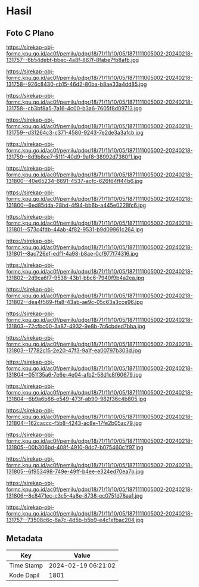 # Hasil

## Foto C Plano

https://sirekap-obj-formc.kpu.go.id/ac0f/pemilu/pdpr/18/71/11/10/05/1871111005002-20240218-131757--6b54debf-bbec-4a8f-867f-8fabe7fb8afb.jpg

https://sirekap-obj-formc.kpu.go.id/ac0f/pemilu/pdpr/18/71/11/10/05/1871111005002-20240218-131758--926c8430-cb15-46d2-80ba-b8ae33a4dd85.jpg

https://sirekap-obj-formc.kpu.go.id/ac0f/pemilu/pdpr/18/71/11/10/05/1871111005002-20240218-131758--cb3bf8a5-7a16-4c00-b3a6-7605f8d09713.jpg

https://sirekap-obj-formc.kpu.go.id/ac0f/pemilu/pdpr/18/71/11/10/05/1871111005002-20240218-131759--d31264c3-c371-4580-9243-7e2de3a3afcb.jpg

https://sirekap-obj-formc.kpu.go.id/ac0f/pemilu/pdpr/18/71/11/10/05/1871111005002-20240218-131759--8d9b8ee7-5111-40d9-9af8-38992d7380f1.jpg

https://sirekap-obj-formc.kpu.go.id/ac0f/pemilu/pdpr/18/71/11/10/05/1871111005002-20240218-131800--40e65234-6691-4537-acfc-626f64ff44b6.jpg

https://sirekap-obj-formc.kpu.go.id/ac0f/pemilu/pdpr/18/71/11/10/05/1871111005002-20240218-131800--6ed85dda-28bd-4f94-bb6b-a445e0228fc6.jpg

https://sirekap-obj-formc.kpu.go.id/ac0f/pemilu/pdpr/18/71/11/10/05/1871111005002-20240218-131801--573c4fdb-44ab-4f82-9531-b9d09961c264.jpg

https://sirekap-obj-formc.kpu.go.id/ac0f/pemilu/pdpr/18/71/11/10/05/1871111005002-20240218-131801--8ac726ef-edf1-4a98-b8ae-0cf977f74316.jpg

https://sirekap-obj-formc.kpu.go.id/ac0f/pemilu/pdpr/18/71/11/10/05/1871111005002-20240218-131802--2d9ca6f7-9538-43b1-bbc6-7940f9b4a2ea.jpg

https://sirekap-obj-formc.kpu.go.id/ac0f/pemilu/pdpr/18/71/11/10/05/1871111005002-20240218-131802--dea4f569-ffa8-43ab-ae9c-05c63a3cce96.jpg

https://sirekap-obj-formc.kpu.go.id/ac0f/pemilu/pdpr/18/71/11/10/05/1871111005002-20240218-131803--72cfbc00-3a87-4932-9e8b-7c6cbded7bba.jpg

https://sirekap-obj-formc.kpu.go.id/ac0f/pemilu/pdpr/18/71/11/10/05/1871111005002-20240218-131803--17782c15-2e20-47f3-9a1f-ea00797b303d.jpg

https://sirekap-obj-formc.kpu.go.id/ac0f/pemilu/pdpr/18/71/11/10/05/1871111005002-20240218-131804--051f35a6-7e6e-4e04-afb2-58d1c8f60679.jpg

https://sirekap-obj-formc.kpu.go.id/ac0f/pemilu/pdpr/18/71/11/10/05/1871111005002-20240218-131804--6b9a6b86-e549-473f-ab90-982f36c4b805.jpg

https://sirekap-obj-formc.kpu.go.id/ac0f/pemilu/pdpr/18/71/11/10/05/1871111005002-20240218-131804--162caccc-f5b8-4243-ac8e-17fe2b05ac79.jpg

https://sirekap-obj-formc.kpu.go.id/ac0f/pemilu/pdpr/18/71/11/10/05/1871111005002-20240218-131805--00b306bd-408f-4910-9dc7-b075460c1f97.jpg

https://sirekap-obj-formc.kpu.go.id/ac0f/pemilu/pdpr/18/71/11/10/05/1871111005002-20240218-131805--6f953498-749e-49ff-b4ee-e324ed70ea7b.jpg

https://sirekap-obj-formc.kpu.go.id/ac0f/pemilu/pdpr/18/71/11/10/05/1871111005002-20240218-131806--8c8471ec-c3c5-4a8e-8738-ec0751d78aa1.jpg

https://sirekap-obj-formc.kpu.go.id/ac0f/pemilu/pdpr/18/71/11/10/05/1871111005002-20240218-131757--73508c6c-6a7c-4d5b-b5b9-e4c1efbac204.jpg


## Metadata

| Key        | Value               |
| ---------- | ------------------- |
| Time Stamp | 2024-02-19 06:21:02 |
| Kode Dapil | 1801                |



